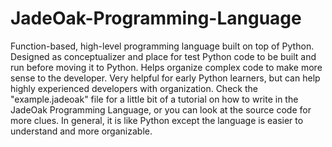 # JadeOak-Programming-Language
Function-based, high-level programming language built on top of Python. Designed as conceptualizer and place for test Python code to be built and run before moving it to Python. Helps organize complex code to make more sense to the developer. Very helpful for early Python learners, but can help highly experienced developers with organization. 
Check the "example.jadeoak" file for a little bit of a tutorial on how to write in the JadeOak Programming Language, or you can look at the source code for more clues. In general, it is like Python except the language is easier to understand and more organizable. 
